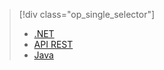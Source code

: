 > [!div class="op_single_selector"]
> * [.NET](../articles/media-services/media-services-dotnet-configure-asset-delivery-policy.md)
> * [API REST](../articles/media-services/media-services-rest-configure-asset-delivery-policy.md)
> * [Java](https://github.com/southworkscom/azure-sdk-for-media-services-java-samples)
> 
> 



<!--HONumber=Jan17_HO3-->


